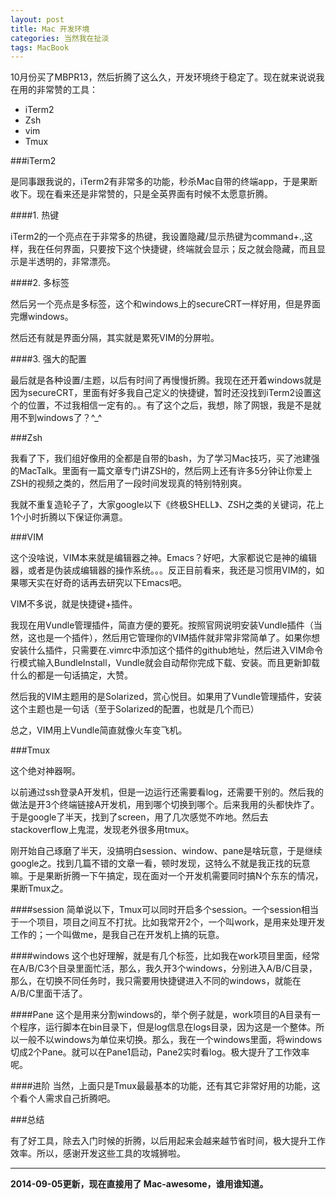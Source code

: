 ```yaml
---
layout: post
title: Mac 开发环境
categories: 当然我在扯淡
tags: MacBook
---
```


10月份买了MBPR13，然后折腾了这么久，开发环境终于稳定了。现在就来说说我在用的非常赞的工具：

* iTerm2
* Zsh
* vim
* Tmux

###iTerm2 

是同事跟我说的，iTerm2有非常多的功能，秒杀Mac自带的终端app，于是果断收下。现在看来还是非常赞的，只是全英界面有时候不太愿意折腾。

####1. 热键

iTerm2的一个亮点在于非常多的热键，我设置隐藏/显示热键为command+.,这样，我在任何界面，只要按下这个快捷键，终端就会显示；反之就会隐藏，而且显示是半透明的，非常漂亮。

####2. 多标签

然后另一个亮点是多标签，这个和windows上的secureCRT一样好用，但是界面完爆windows。

然后还有就是界面分隔，其实就是累死VIM的分屏啦。

####3. 强大的配置

最后就是各种设置/主题，以后有时间了再慢慢折腾。我现在还开着windows就是因为secureCRT，里面有好多我自己定义的快捷键，暂时还没找到iTerm2设置这个的位置，不过我相信一定有的。。有了这个之后，我想，除了网银，我是不是就用不到windows了？^_^

###Zsh

我看了下，我们组好像用的全都是自带的bash，为了学习Mac技巧，买了池建强的MacTalk。里面有一篇文章专门讲ZSH的，然后网上还有许多5分钟让你爱上ZSH的视频之类的，然后用了一段时间发现真的特别特别爽。

我就不重复造轮子了，大家google以下《终极SHELL》、ZSH之类的关键词，花上1个小时折腾以下保证你满意。

###VIM

这个没啥说，VIM本来就是编辑器之神。Emacs？好吧，大家都说它是神的编辑器，或者是伪装成编辑器的操作系统。。。反正目前看来，我还是习惯用VIM的，如果哪天实在好奇的话再去研究以下Emacs吧。

VIM不多说，就是快捷键+插件。

我现在用Vundle管理插件，简直方便的要死。按照官网说明安装Vundle插件（当然，这也是一个插件），然后用它管理你的VIM插件就非常非常简单了。如果你想安装什么插件，只需要在.vimrc中添加这个插件的github地址，然后进入VIM命令行模式输入BundleInstall，Vundle就会自动帮你完成下载、安装。而且更新卸载什么的都是一句话搞定，大赞。

然后我的VIM主题用的是Solarized，赏心悦目。如果用了Vundle管理插件，安装这个主题也是一句话（至于Solarized的配置，也就是几个而已）

总之，VIM用上Vundle简直就像火车变飞机。

###Tmux

这个绝对神器啊。

以前通过ssh登录A开发机，但是一边运行还需要看log，还需要干别的。然后我的做法是开3个终端链接A开发机，用到哪个切换到哪个。后来我用的头都快炸了。于是google了半天，找到了screen，用了几次感觉不咋地。然后去stackoverflow上鬼混，发现老外很多用tmux。

刚开始自己琢磨了半天，没搞明白session、window、pane是啥玩意，于是继续google之。找到几篇不错的文章一看，顿时发现，这特么不就是我正找的玩意嘛。于是果断折腾一下午搞定，现在面对一个开发机需要同时搞N个东东的情况，果断Tmux之。

####session
简单说以下，Tmux可以同时开启多个session。一个session相当于一个项目，项目之间互不打扰。比如我常开2个，一个叫work，是用来处理开发工作的；一个叫做me，是我自己在开发机上搞的玩意。

####windows
这个也好理解，就是有几个标签，比如我在work项目里面，经常在A/B/C3个目录里面忙活，那么，我久开3个windows，分别进入A/B/C目录，那么，在切换不同任务时，我只需要用快捷键进入不同的windows，就能在A/B/C里面干活了。

####Pane
这个是用来分割windows的，举个例子就是，work项目的A目录有一个程序，运行脚本在bin目录下，但是log信息在logs目录，因为这是一个整体。所以一般不以windows为单位来切换。那么，我在一个windows里面，将windows切成2个Pane。就可以在Pane1启动，Pane2实时看log。极大提升了工作效率呢。

####进阶
当然，上面只是Tmux最最基本的功能，还有其它非常好用的功能，这个看个人需求自己折腾吧。

###总结

有了好工具，除去入门时候的折腾，以后用起来会越来越节省时间，极大提升工作效率。所以，感谢开发这些工具的攻城狮啦。

---

**2014-09-05更新，现在直接用了 Mac-awesome，谁用谁知道。**